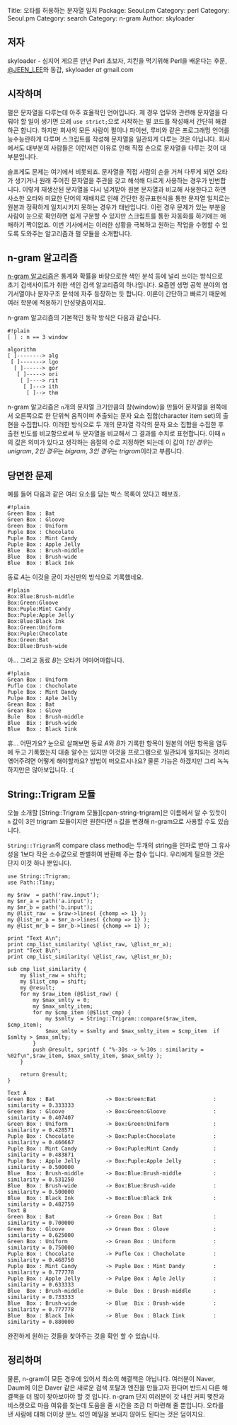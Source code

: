 Title: 오타를 허용하는 문자열 일치
Package: Seoul.pm
Category: perl
Category: Seoul.pm
Category: search
Category: n-gram
Author: skyloader

저자
-----

skyloader - 심지어 게으른 만년 Perl 초보자, 치킨을 먹기위해 Perl을 배운다는 후문,
[@JEEN_LEE][twitter-jeen_lee]와 동갑, skyloader _at_ gmail.com


시작하며
---------

펄은 문자열을 다루는데 아주 효율적인 언어입니다.
제 경우 업무와 관련해 문자열을 다뤄야 할 일이 생기면 으레
`use strict;`으로 시작하는 펄 코드를 작성해서 간단히 해결하곤 합니다.
하지만 회사의 모든 사람이 펄이나 파이썬, 루비와 같은 프로그래밍 언어를
능수능란하게 다루며 스크립트를 작성해 문자열을 일관되게 다루는 것은 아닙니다.
회사에서도 대부분의 사람들은 이런저런 이유로 인해 직접 손으로 문자열을 다루는 것이 대부분입니다.

슬프게도 문제는 여기에서 비롯되죠.
문자열을 직접 사람의 손을 거쳐 다루게 되면 오타가 생기거나
원래 주어진 문자열을 주관을 갖고 해석해 다르게 사용하는 경우가 빈번합니다.
이렇게 재생산된 문자열을 다시 넘겨받아 원본 문자열과 비교해 사용한다고 하면
사소한 오타와 미묘한 단어의 재배치로 인해 간단한 정규표현식을 통한 문자열 일치로는
원본과 정확하게 일치시키지 못하는 경우가 태반입니다.
이런 경우 문제가 있는 부분을 사람이 눈으로 확인하면 쉽게 구분할 수 있지만
스크립트를 통한 자동화를 하기에는 애매하기 짝이없죠.
이번 기사에서는 이러한 상황을 극복하고 원하는 작업을 수행할 수 있도록 도와주는 알고리즘과 펄 모듈을 소개합니다.


n-gram 알고리즘
----------------

[n-gram 알고리즘][wiki-n-gram]은 통계와 확률을 바탕으로한 색인 분석 등에 널리 쓰이는
방식으로 초기 검색사이트가 취한 색인 검색 알고리즘의 하나입니다.
요즘엔 생명 공학 분야의 염기서열이나 분자구조 분석에 자주 등장하는 듯 합니다.
이론이 간단하고 빠르기 때문에 여러 학문에 적용하기 안성맞춤이지요.

n-gram 알고리즘의 기본적인 동작 방식은 다음과 같습니다.

    #!plain
    [ ] : n == 3 window

    algorithm
    [ ]--------> alg
     [ ]-------> lgo
      [ ]------> gor
       [ ]-----> ori
        [ ]----> rit
         [ ]---> ith
          [ ]--> thm

n-gram 알고리즘은 `n`개의 문자열 크기만큼의 창(window)을 만들어 문자열을 왼쪽에서 오른쪽으로
한 단위씩 움직이며 추출되는 문자 요소 집합(character item set)의 출현을 수집합니다.
이러한 방식으로 두 개의 문자열 각각의 문자 요소 집합을 수집한 후
출현 빈도를 비교함으로써 두 문자열을 비교해서 그 결과를 수치로 표현합니다.
이때 `n`의 값은 의미가 있다고 생각하는 음절의 수로 지정하면 되는데
이 값이 *1인 경우*는 *unigram*, *2인 경우*는 *bigram*, *3인 경우*는 *trigram*이라고 부릅니다.


당면한 문제
------------

예를 들어 다음과 같은 여러 요소를 담는 박스 목록이 있다고 해보죠.

    #!plain
    Green Box : Bat
    Green Box : Gloove
    Green Box : Uniform
    Puple Box : Chocolate
    Puple Box : Mint Candy
    Puple Box : Apple Jelly
    Blue  Box : Brush-middle
    Blue  Box : Brush-wide
    Blue  Box : Black Ink

동료 *A*는 이것을 굳이 자신만의 방식으로 기록했네요.

    #!plain
    Box:Blue:Brush-middle
    Box:Green:Gloove
    Box:Puple:Mint Candy
    Box:Puple:Apple Jelly
    Box:Blue:Black Ink
    Box:Green:Uniform
    Box:Puple:Chocolate
    Box:Green:Bat
    Box:Blue:Brush-wide

아... 그리고 동료 *B*는 오타가 어마어마합니다.

    #!plain
    Grean Box : Uniform
    Pufle Cox : Chocholate
    Puple Box : Mint Dandy
    Pulpe Box : Aple Jelly
    Grean Box : Bat
    Grean Box : Glove
    Bule  Box : Brush-middle
    Blue  Bix : Brush-wide
    Blue  Box : Black Iink

휴... 어떤가요?
눈으로 살펴보면 동료 *A*와 *B*가 기록한 항목이 원본의 어떤 항목을
염두에 두고 기록했는지 대충 알수는 있지만 이것을 프로그램으로
일관되게 일치되는 것끼리 엮어주려면 어떻게 해야할까요?
방법이 떠오르시나요?
물론 가능은 하겠지만 그리 녹녹하지만은 않아보입니다. :(


String::Trigram 모듈
---------------------

오늘 소개할 [String::Trigram 모듈][cpan-string-trigram]은 이름에서 알 수 있듯이
`n` 값이 3인 trigram 모듈이지만 원한다면 `n` 값을 변경해 n-gram으로 사용할 수도 있습니다.

`String::Trigram`의 compare class method는 두개의 string을 인자로 받아 그 유사성을 1보다 작은 소수값으로 판별하여 반환해 주는 함수 입니다.
우리에게 필요한 것은 단지 이것 하나 뿐입니다.

```
use String::Trigram;
use Path::Tiny;

my $raw  = path('raw.input');
my $mr_a = path('a.input');
my $mr_b = path('b.input');
my @list_raw  = $raw->lines( {chomp => 1} );
my @list_mr_a = $mr_a->lines( {chomp => 1} );
my @list_mr_b = $mr_b->lines( {chomp => 1} );

print "Text A\n";
print cmp_list_similarity( \@list_raw, \@list_mr_a);
print "Text B\n";
print cmp_list_similarity( \@list_raw, \@list_mr_b);

sub cmp_list_similarity {
    my $list_raw = shift;
    my $list_cmp = shift;
    my @result;
    for my $raw_item (@$list_raw) {
        my $max_smlty = 0;
        my $max_smlty_item;
        for my $cmp_item (@$list_cmp) {
            my $smlty  = String::Trigram::compare($raw_item, $cmp_item);
            $max_smlty = $smlty and $max_smlty_item = $cmp_item  if $smlty > $max_smlty;
        }
        push @result, sprintf ( "%-30s -> %-30s : similarity = %02f\n",$raw_item, $max_smlty_item, $max_smlty );
    }

    return @result;
}
```

```
Text A
Green Box : Bat                -> Box:Green:Bat                  : similarity = 0.333333
Green Box : Gloove             -> Box:Green:Gloove               : similarity = 0.407407
Green Box : Uniform            -> Box:Green:Uniform              : similarity = 0.428571
Puple Box : Chocolate          -> Box:Puple:Chocolate            : similarity = 0.466667
Puple Box : Mint Candy         -> Box:Puple:Mint Candy           : similarity = 0.483871
Puple Box : Apple Jelly        -> Box:Puple:Apple Jelly          : similarity = 0.500000
Blue  Box : Brush-middle       -> Box:Blue:Brush-middle          : similarity = 0.531250
Blue  Box : Brush-wide         -> Box:Blue:Brush-wide            : similarity = 0.500000
Blue  Box : Black Ink          -> Box:Blue:Black Ink             : similarity = 0.482759
Text B
Green Box : Bat                -> Grean Box : Bat                : similarity = 0.700000
Green Box : Gloove             -> Grean Box : Glove              : similarity = 0.625000
Green Box : Uniform            -> Grean Box : Uniform            : similarity = 0.750000
Puple Box : Chocolate          -> Pufle Cox : Chocholate         : similarity = 0.468750
Puple Box : Mint Candy         -> Puple Box : Mint Dandy         : similarity = 0.777778
Puple Box : Apple Jelly        -> Pulpe Box : Aple Jelly         : similarity = 0.633333
Blue  Box : Brush-middle       -> Bule  Box : Brush-middle       : similarity = 0.733333
Blue  Box : Brush-wide         -> Blue  Bix : Brush-wide         : similarity = 0.777778
Blue  Box : Black Ink          -> Blue  Box : Black Iink         : similarity = 0.880000
```

완전하게 원하는 것들을 찾아주는 것을 확인 할 수 있습니다.


정리하며
---------

물론, n-gram이 모든 경우에 있어서 최소의 해결책은 아닙니다.
여러분이 Naver, Daum에 이은 Daver 같은 새로운 검색 포탈과 엔진을 만들고자 한다며
반드시 다른 해결책을 더 많이 찾아보아야 할 것 입니다.
n-gram 단지 여러분이 갓 내린 커피 몇잔과 비스켓으로 마음 여유를 찾는데 도움을 줄 시간을 조금 더 마련해 줄 뿐입니다.
오타를 낸 사람에 대해 더이상 분노 섞인 메일을 보내지 않아도 된다는 것은 덤이지요.


[twitter-jeen_lee]:       http://twitter.com/JEEN_LEE
[wiki-n-gram]:            http://en.wikipedia.org/wiki/N-gram
